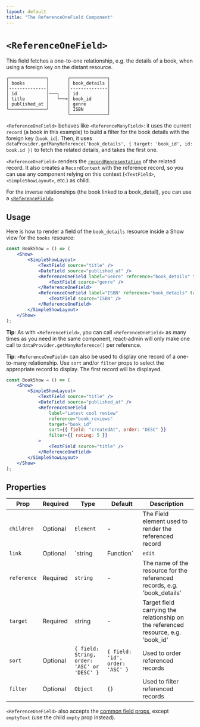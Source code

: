 ```yaml
---
layout: default
title: "The ReferenceOneField Component"
---
```


# `<ReferenceOneField>`

This field fetches a one-to-one relationship, e.g. the details of a book, when using a foreign key on the distant resource.

```
┌──────────────┐       ┌──────────────┐
│ books        │       │ book_details │
│--------------│       │--------------│
│ id           │───┐   │ id           │
│ title        │   └──╼│ book_id      │
│ published_at │       │ genre        │
└──────────────┘       │ ISBN         │
                       └──────────────┘
```

`<ReferenceOneField>` behaves like `<ReferenceManyField>`: it uses the current `record` (a book in this example) to build a filter for the book details with the foreign key (`book_id`). Then, it uses `dataProvider.getManyReference('book_details', { target: 'book_id', id: book.id })` to fetch the related details, and takes the first one.

`<ReferenceOneField>` renders the [`recordRepresentation`](./Resource.md#recordrepresentation) of the related record. It also creates a `RecordContext` with the reference record, so you can use any component relying on this context (`<TextField>`, `<SimpleShowLayout>`, etc.) as child.

For the inverse relationships (the book linked to a book_detail), you can use a [`<ReferenceField>`](./ReferenceField.md).

## Usage

Here is how to render a field of the `book_details` resource inside a Show view for the `books` resource:

```jsx
const BookShow = () => (
    <Show>
        <SimpleShowLayout>
            <TextField source="title" />
            <DateField source="published_at" />
            <ReferenceOneField label="Genre" reference="book_details" target="book_id">
                <TextField source="genre" />
            </ReferenceOneField>
            <ReferenceOneField label="ISBN" reference="book_details" target="book_id">
                <TextField source="ISBN" />
            </ReferenceOneField>
        </SimpleShowLayout>
    </Show>
);
```

**Tip**: As with `<ReferenceField>`, you can call `<ReferenceOneField>` as many times as you need in the same component, react-admin will only make one call to `dataProvider.getManyReference()` per reference.

**Tip**: `<ReferenceOneField>` can also be used to display one record of a one-to-many relationship. Use `sort` and/or `filter` props to select the appropriate record to display. The first record will be displayed.

```jsx
const BookShow = () => (
    <Show>
        <SimpleShowLayout>
            <TextField source="title" />
            <DateField source="published_at" />
            <ReferenceOneField
                label="Latest cool review"
                reference="book_reviews"
                target="book_id"
                sort={{ field: "createdAt", order: "DESC" }}
                filter={{ rating: 5 }}
            >
                <TextField source="title" />
            </ReferenceOneField>
        </SimpleShowLayout>
    </Show>
);
```

## Properties

| Prop         | Required | Type               | Default                          | Description                                                                         |
| ------------ | -------- | ------------------------------------------- | -------------------------------- | ----------------------------------------------------------------------------------- |
| `children`   | Optional | `Element`                                   | -                                | The Field element used to render the referenced record                              |
| `link`       | Optional | `string | Function`                         | `edit`                           | Target of the link wrapping the rendered child. Set to `false` to disable the link.                                 |
| `reference`  | Required | `string`                                    | -                                | The name of the resource for the referenced records, e.g. 'book_details'                   |
| `target`     | Required | string                                      | -                                | Target field carrying the relationship on the referenced resource, e.g. 'book_id'   |
| `sort`       | Optional | `{ field: String, order: 'ASC' or 'DESC' }` | `{ field: 'id', order: 'ASC' }`  | Used to order referenced records                                                           |
| `filter`     | Optional | `Object`                                    | `{}`                             | Used to filter referenced records                                                           |

`<ReferenceOneField>` also accepts the [common field props](./Fields.md#common-field-props), except `emptyText` (use the child `empty` prop instead).
